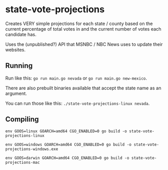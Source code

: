 # state-vote-projections

Creates VERY simple projections for each state / county based on the current
percentage of total votes in and the current number of votes each candidate has.

Uses the (unpublished?) API that MSNBC / NBC News uses to update their websites.

## Running

Run like this: `go run main.go nevada` or `go run main.go new-mexico`.

There are also prebuilt binaries available that accept the state name as an argument.

You can run those like this: `./state-vote-projections-linux nevada`.

## Compiling
`env GOOS=linux GOARCH=amd64 CGO_ENABLED=0 go build -o state-vote-projections-linux`

`env GOOS=windows GOARCH=amd64 CGO_ENABLED=0 go build -o state-vote-projections-windows.exe`

`env GOOS=darwin GOARCH=amd64 CGO_ENABLED=0 go build -o state-vote-projections-mac`
